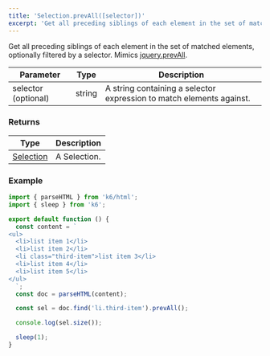```yaml
---
title: 'Selection.prevAll([selector])'
excerpt: 'Get all preceding siblings of each element in the set of matched elements, optionally filtered by a selector.'
---
```


Get all preceding siblings of each element in the set of matched elements, optionally filtered by a selector.
Mimics [jquery.prevAll](https://api.jquery.com/prevAll/).

| Parameter           | Type   | Description                                                          |
| ------------------- | ------ | -------------------------------------------------------------------- |
| selector (optional) | string | A string containing a selector expression to match elements against. |

### Returns

| Type                                                 | Description  |
| ---------------------------------------------------- | ------------ |
| [Selection](/javascript-api/v0.31/k6-html/selection) | A Selection. |

### Example

<CodeGroup labels={[]}>

```javascript
import { parseHTML } from 'k6/html';
import { sleep } from 'k6';

export default function () {
  const content = `
<ul>
  <li>list item 1</li>
  <li>list item 2</li>
  <li class="third-item">list item 3</li>
  <li>list item 4</li>
  <li>list item 5</li>
</ul>
  `;
  const doc = parseHTML(content);

  const sel = doc.find('li.third-item').prevAll();

  console.log(sel.size());

  sleep(1);
}
```

</CodeGroup>
